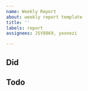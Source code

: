 ```yaml
---
name: Weekly Report
about: weekly report template
title: ''
labels: report
assignees: JSY8869, yoonezi

---
```


## Did

## Todo
